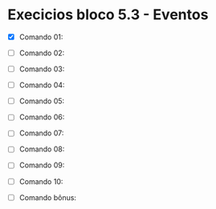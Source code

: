 # Execicios bloco 5.3 - Eventos

  - [x] Comando 01:

  - [ ] Comando 02:

  - [ ] Comando 03:

  - [ ] Comando 04:

  - [ ] Comando 05:

  - [ ] Comando 06:

  - [ ] Comando 07:

  - [ ] Comando 08:

  - [ ] Comando 09:

  - [ ] Comando 10:

  - [ ] Comando bônus:
